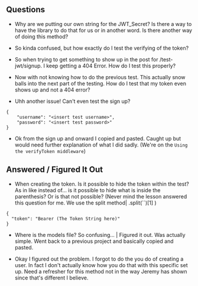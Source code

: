 ## Questions

- Why are we putting our own string for the JWT_Secret? Is there a way to have the library to do that for us or in another word. Is there another way of doing this method?

- So kinda confused, but how exactly do I test the verifying of the token?

- So when trying to get something to show up in the post for /test-jwt/signup. I keep getting a 404 Error. How do I test this properly?

- Now with not knowing how to do the previous test. This actually snow balls into the next part of the testing. How do I test that my token even shows up and not a 404 error?

- Uhh another issue! Can't even test the sign up?

```
{
    "username": "<insert test username>",
    "password": "<insert test password>"
}
```


- Ok from the sign up and onward I copied and pasted. Caught up but would need further explanation of what I did sadly. (We're on the `Using the verifyToken middleware`)

## Answered / Figured It Out

- When creating the token. Is it possible to hide the token within the test? As in like instead of... is it possible to hide what is inside the parenthesis? Or is that not possible? (Never mind the lesson answered this question for me. We use the split method| .split(``)[1] )

```
{
  "token": "Bearer (The Token String here)"
}
```

- Where is the models file? So confusing... | Figured it out. Was actually simple. Went back to a previous project and basically copied and pasted.

- Okay I figured out the problem. I forgot to do the you do of creating a user. In fact I don't actually know how you do that with this specific set up. Need a refresher for this method not in the way Jeremy has shown since that's different I believe.
